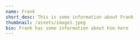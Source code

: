 ```yaml
---
name: Frank
short_desc: This is some information about Frank
thumbnail: /assets/image1.jpeg
bio: Frank has some information about him here
---
```


